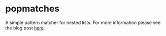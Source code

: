 # popmatches
A simple pattern matcher for nested lists. For more information please see the blog post [here]( https://onweb3.wordpress.com/2019/11/13/implementing-finite-state-machines-in-python-with-a-matcher-part-1/).
